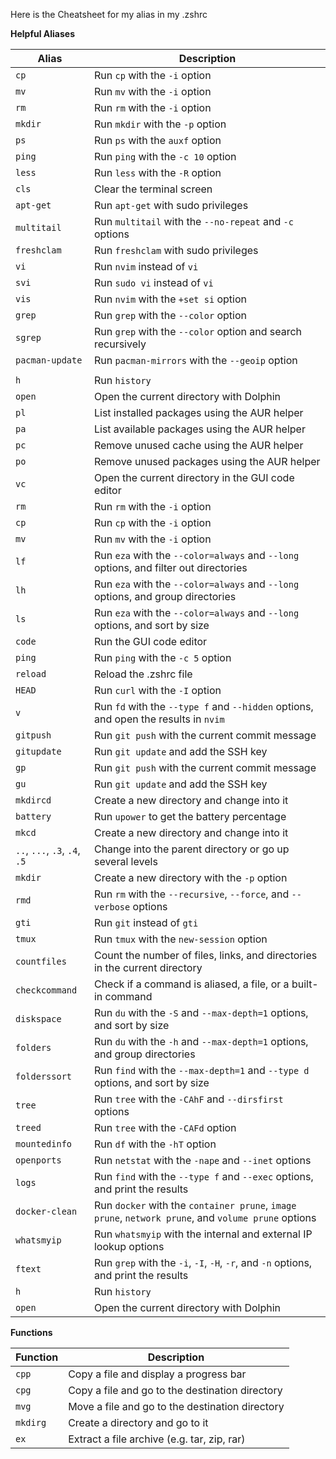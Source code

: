 Here is the Cheatsheet for my alias in my .zshrc




**Helpful Aliases**

| Alias                         | Description                                                                                         |
| ----------------------------- | --------------------------------------------------------------------------------------------------- |
| `cp`                          | Run `cp` with the `-i` option                                                                       |
| `mv`                          | Run `mv` with the `-i` option                                                                       |
| `rm`                          | Run `rm` with the `-i` option                                                                       |
| `mkdir`                       | Run `mkdir` with the `-p` option                                                                    |
| `ps`                          | Run `ps` with the `auxf` option                                                                     |
| `ping`                        | Run `ping` with the `-c 10` option                                                                  |
| `less`                        | Run `less` with the `-R` option                                                                     |
| `cls`                         | Clear the terminal screen                                                                           |
| `apt-get`                     | Run `apt-get` with sudo privileges                                                                  |
| `multitail`                   | Run `multitail` with the `--no-repeat` and `-c` options                                             |
| `freshclam`                   | Run `freshclam` with sudo privileges                                                                |
| `vi`                          | Run `nvim` instead of `vi`                                                                          |
| `svi`                         | Run `sudo vi` instead of `vi`                                                                       |
| `vis`                         | Run `nvim` with the `+set si` option                                                                |
| `grep`                        | Run `grep` with the `--color` option                                                                |
| `sgrep`                       | Run `grep` with the `--color` option and search recursively                                         |
| `pacman-update`               | Run `pacman-mirrors` with the `--geoip` option                                                      |
|                               |                                                                                                     |
| `h`                           | Run `history`                                                                                       |
| `open`                        | Open the current directory with Dolphin                                                             |
| `pl`                          | List installed packages using the AUR helper                                                        |
| `pa`                          | List available packages using the AUR helper                                                        |
| `pc`                          | Remove unused cache using the AUR helper                                                            |
| `po`                          | Remove unused packages using the AUR helper                                                         |
| `vc`                          | Open the current directory in the GUI code editor                                                   |
| `rm`                          | Run `rm` with the `-i` option                                                                       |
| `cp`                          | Run `cp` with the `-i` option                                                                       |
| `mv`                          | Run `mv` with the `-i` option                                                                       |
| `lf`                          | Run `eza` with the `--color=always` and `--long` options, and filter out directories                |
| `lh`                          | Run `eza` with the `--color=always` and `--long` options, and group directories                     |
| `ls`                          | Run `eza` with the `--color=always` and `--long` options, and sort by size                          |
| `code`                        | Run the GUI code editor                                                                             |
| `ping`                        | Run `ping` with the `-c 5` option                                                                   |
| `reload`                      | Reload the .zshrc file                                                                              |
| `HEAD`                        | Run `curl` with the `-I` option                                                                     |
| `v`                           | Run `fd` with the `--type f` and `--hidden` options, and open the results in `nvim`                 |
| `gitpush`                     | Run `git push` with the current commit message                                                      |
| `gitupdate`                   | Run `git update` and add the SSH key                                                                |
| `gp`                          | Run `git push` with the current commit message                                                      |
| `gu`                          | Run `git update` and add the SSH key                                                                |
| `mkdircd`                     | Create a new directory and change into it                                                           |
| `battery`                     | Run `upower` to get the battery percentage                                                          |
| `mkcd`                        | Create a new directory and change into it                                                           |
| `..`, `...`, `.3`, `.4`, `.5` | Change into the parent directory or go up several levels                                            |
| `mkdir`                       | Create a new directory with the `-p` option                                                         |
| `rmd`                         | Run `rm` with the `--recursive`, `--force`, and `--verbose` options                                 |
| `gti`                         | Run `git` instead of `gti`                                                                          |
| `tmux`                        | Run `tmux` with the `new-session` option                                                            |
| `countfiles`                  | Count the number of files, links, and directories in the current directory                          |
| `checkcommand`                | Check if a command is aliased, a file, or a built-in command                                        |
| `diskspace`                   | Run `du` with the `-S` and `--max-depth=1` options, and sort by size                                |
| `folders`                     | Run `du` with the `-h` and `--max-depth=1` options, and group directories                           |
| `folderssort`                 | Run `find` with the `--max-depth=1` and `--type d` options, and sort by size                        |
| `tree`                        | Run `tree` with the `-CAhF` and `--dirsfirst` options                                               |
| `treed`                       | Run `tree` with the `-CAFd` option                                                                  |
| `mountedinfo`                 | Run `df` with the `-hT` option                                                                      |
| `openports`                   | Run `netstat` with the `-nape` and `--inet` options                                                 |
| `logs`                        | Run `find` with the `--type f` and `--exec` options, and print the results                          |
| `docker-clean`                | Run `docker` with the `container prune`, `image prune`, `network prune`, and `volume prune` options |
| `whatsmyip`                   | Run `whatsmyip` with the internal and external IP lookup options                                    |
| `ftext`                       | Run `grep` with the `-i`, `-I`, `-H`, `-r`, and `-n` options, and print the results                 |
| `h`                           | Run `history`                                                                                       |
| `open`                        | Open the current directory with Dolphin                                                             |


**Functions**

| Function | Description |
| --- | --- |
| `cpp` | Copy a file and display a progress bar |
| `cpg` | Copy a file and go to the destination directory |
| `mvg` | Move a file and go to the destination directory |
| `mkdirg` | Create a directory and go to it |
| `ex` | Extract a file archive (e.g. tar, zip, rar) |




